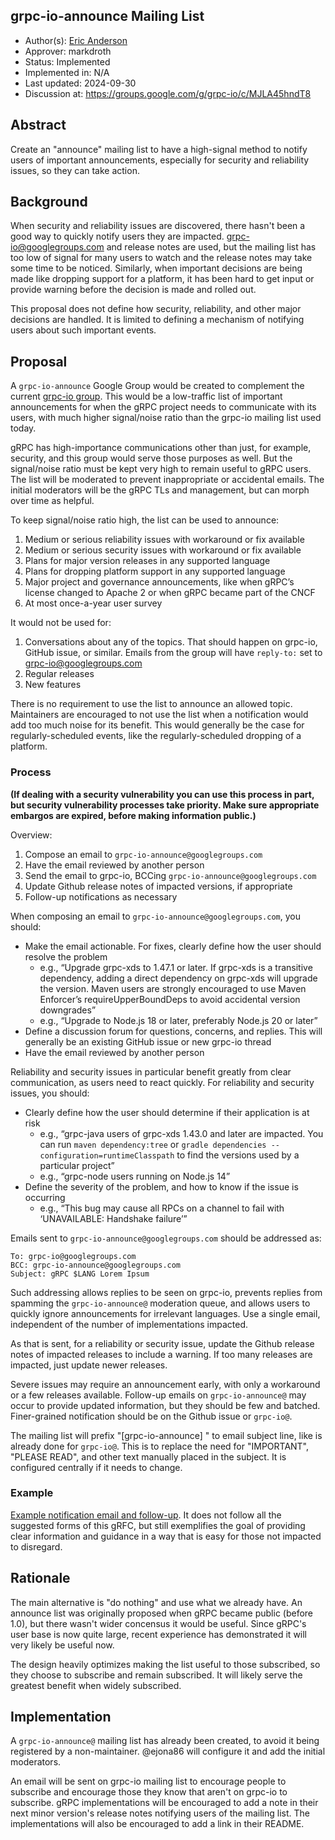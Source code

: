 grpc-io-announce Mailing List
----
* Author(s): [Eric Anderson](https://github.com/ejona86)
* Approver: markdroth
* Status: Implemented
* Implemented in: N/A
* Last updated: 2024-09-30
* Discussion at: https://groups.google.com/g/grpc-io/c/MJLA45hndT8

## Abstract

Create an "announce" mailing list to have a high-signal method to notify users
of important announcements, especially for security and reliability issues, so
they can take action.

## Background

When security and reliability issues are discovered, there hasn't been a good
way to quickly notify users they are impacted. grpc-io@googlegroups.com and
release notes are used, but the mailing list has too low of signal for many
users to watch and the release notes may take some time to be noticed.
Similarly, when important decisions are being made like dropping support for a
platform, it has been hard to get input or provide warning before the decision
is made and rolled out.

This proposal does not define how security, reliability, and other major
decisions are handled. It is limited to defining a mechanism of notifying users
about such important events.

## Proposal

A `grpc-io-announce` Google Group would be created to complement the current
[grpc-io group](https://groups.google.com/g/grpc-io). This would be a
low-traffic list of important announcements for when the gRPC project needs to
communicate with its users, with much higher signal/noise ratio than the grpc-io
mailing list used today.

gRPC has high-importance communications other than just, for example, security,
and this group would serve those purposes as well. But the signal/noise ratio
must be kept very high to remain useful to gRPC users. The list will be
moderated to prevent inappropriate or accidental emails. The initial moderators
will be the gRPC TLs and management, but can morph over time as helpful.

To keep signal/noise ratio high, the list can be used to announce:

1. Medium or serious reliability issues with workaround or fix available
2. Medium or serious security issues with workaround or fix available
3. Plans for major version releases in any supported language
4. Plans for dropping platform support in any supported language
5. Major project and governance announcements, like when gRPC’s license changed
to Apache 2 or when gRPC became part of the CNCF
6. At most once-a-year user survey


It would not be used for:

1. Conversations about any of the topics. That should happen on grpc-io, GitHub
issue, or similar. Emails from the group will have `reply-to:` set to
grpc-io@googlegroups.com
2. Regular releases
3. New features

There is no requirement to use the list to announce an allowed topic.
Maintainers are encouraged to not use the list when a notification would add too
much noise for its benefit. This would generally be the case for
regularly-scheduled events, like the regularly-scheduled dropping of a platform.

### Process

**(If dealing with a security vulnerability you can use this process in part,
but security vulnerability processes take priority. Make sure appropriate
embargos are expired, before making information public.)**

Overview:

1. Compose an email to `grpc-io-announce@googlegroups.com`
2. Have the email reviewed by another person
3. Send the email to grpc-io, BCCing `grpc-io-announce@googlegroups.com`
4. Update Github release notes of impacted versions, if appropriate
5. Follow-up notifications as necessary

When composing an email to `grpc-io-announce@googlegroups.com`, you should:

*   Make the email actionable. For fixes, clearly define how the user should resolve the problem
    *   e.g., “Upgrade grpc-xds to 1.47.1 or later. If grpc-xds is a transitive dependency, adding a direct dependency on grpc-xds will upgrade the version. Maven users are strongly encouraged to use Maven Enforcer’s requireUpperBoundDeps to avoid accidental version downgrades”
    *   e.g., “Upgrade to Node.js 18 or later, preferably Node.js 20 or later”
*   Define a discussion forum for questions, concerns, and replies. This will generally be an existing GitHub issue or new grpc-io thread
*   Have the email reviewed by another person

Reliability and security issues in particular benefit greatly from clear
communication, as users need to react quickly. For reliability and security
issues, you should:

*   Clearly define how the user should determine if their application is at risk
    *   e.g., “grpc-java users of grpc-xds 1.43.0 and later are impacted. You can run `maven dependency:tree` or `gradle dependencies --configuration=runtimeClasspath` to find the versions used by a particular project”
    *   e.g., “grpc-node users running on Node.js 14”
*   Define the severity of the problem, and how to know if the issue is occurring
    *   e.g., “This bug may cause all RPCs on a channel to fail with ‘UNAVAILABLE: Handshake failure’”

Emails sent to `grpc-io-announce@googlegroups.com` should be addressed as:

```
To: grpc-io@googlegroups.com
BCC: grpc-io-announce@googlegroups.com
Subject: gRPC $LANG Lorem Ipsum
```

Such addressing allows replies to be seen on grpc-io, prevents replies from spamming the `grpc-io-announce@` moderation queue, and allows users to quickly ignore announcements for irrelevant languages. Use a single email, independent of the number of implementations impacted.

As that is sent, for a reliability or security issue, update the Github release
notes of impacted releases to include a warning. If too many releases are
impacted, just update newer releases.

Severe issues may require an announcement early, with only a workaround or a few releases available. Follow-up emails on `grpc-io-announce@` may occur to provide updated information, but they should be few and batched. Finer-grained notification should be on the Github issue or `grpc-io@`.

The mailing list will prefix "[grpc-io-announce] " to email subject line, like
is already done for `grpc-io@`. This is to replace the need for "IMPORTANT",
"PLEASE READ", and other text manually placed in the subject. It is configured
centrally if it needs to change.

### Example

[Example notification email and follow-up](https://groups.google.com/g/grpc-io/c/roNyXX5pEAU/).
It does not follow all the suggested forms of this gRFC, but still exemplifies
the goal of providing clear information and guidance in a way that is easy for
those not impacted to disregard.

## Rationale

The main alternative is "do nothing" and use what we already have. An announce
list was originally proposed when gRPC became public (before 1.0), but there
wasn't wider concensus it would be useful. Since gRPC's user base is now quite
large, recent experience has demonstrated it will very likely be useful now.

The design heavily optimizes making the list useful to those subscribed, so they
choose to subscribe and remain subscribed. It will likely serve the greatest
benefit when widely subscribed.

## Implementation

A `grpc-io-announce@` mailing list has already been created, to avoid it being
registered by a non-maintainer. @ejona86 will configure it and add the initial
moderators.

An email will be sent on grpc-io mailing list to encourage people to subscribe
and encourage those they know that aren't on grpc-io to subscribe. gRPC
implementations will be encouraged to add a note in their next minor version's
release notes notifying users of the mailing list. The implementations will also
be encouraged to add a link in their README.

